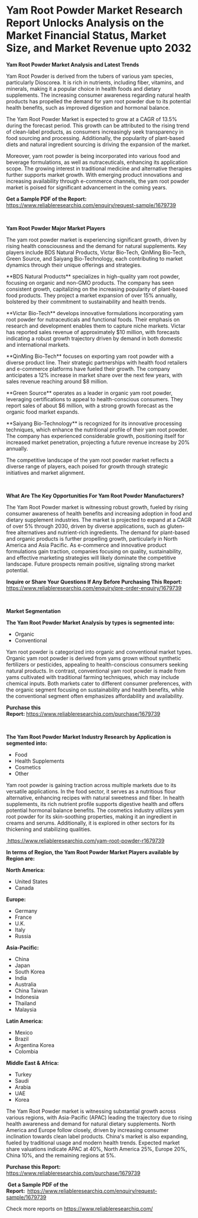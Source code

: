 <p><h1>Yam Root Powder Market Research Report Unlocks Analysis on the Market Financial Status, Market Size, and Market Revenue upto 2032</h1></p><p><strong>Yam Root Powder Market Analysis and Latest Trends</strong></p>
<p><p>Yam Root Powder is derived from the tubers of various yam species, particularly Dioscorea. It is rich in nutrients, including fiber, vitamins, and minerals, making it a popular choice in health foods and dietary supplements. The increasing consumer awareness regarding natural health products has propelled the demand for yam root powder due to its potential health benefits, such as improved digestion and hormonal balance.</p><p>The Yam Root Powder Market is expected to grow at a CAGR of 13.5% during the forecast period. This growth can be attributed to the rising trend of clean-label products, as consumers increasingly seek transparency in food sourcing and processing. Additionally, the popularity of plant-based diets and natural ingredient sourcing is driving the expansion of the market.</p><p>Moreover, yam root powder is being incorporated into various food and beverage formulations, as well as nutraceuticals, enhancing its application scope. The growing interest in traditional medicine and alternative therapies further supports market growth. With emerging product innovations and increasing availability through e-commerce channels, the yam root powder market is poised for significant advancement in the coming years.</p></p>
<p><strong>Get a Sample PDF of the Report:&nbsp;</strong> <a href="https://www.reliableresearchiq.com/enquiry/request-sample/1679739?utm_campaign=1082&utm_medium=2&utm_source=Github&utm_content=ia&utm_term=30012025&utm_id=yam-root-powder">https://www.reliableresearchiq.com/enquiry/request-sample/1679739</a></p>
<p>&nbsp;</p>
<p><strong>Yam Root Powder Major Market Players</strong></p>
<p><p>The yam root powder market is experiencing significant growth, driven by rising health consciousness and the demand for natural supplements. Key players include BDS Natural Products, Victar Bio-Tech, QinMing Bio-Tech, Green Source, and Saiyang Bio-Technology, each contributing to market dynamics through their unique offerings and strategies.</p><p>**BDS Natural Products** specializes in high-quality yam root powder, focusing on organic and non-GMO products. The company has seen consistent growth, capitalizing on the increasing popularity of plant-based food products. They project a market expansion of over 15% annually, bolstered by their commitment to sustainability and health trends.</p><p>**Victar Bio-Tech** develops innovative formulations incorporating yam root powder for nutraceuticals and functional foods. Their emphasis on research and development enables them to capture niche markets. Victar has reported sales revenue of approximately $10 million, with forecasts indicating a robust growth trajectory driven by demand in both domestic and international markets.</p><p>**QinMing Bio-Tech** focuses on exporting yam root powder with a diverse product line. Their strategic partnerships with health food retailers and e-commerce platforms have fueled their growth. The company anticipates a 12% increase in market share over the next few years, with sales revenue reaching around $8 million.</p><p>**Green Source** operates as a leader in organic yam root powder, leveraging certifications to appeal to health-conscious consumers. They report sales of about $6 million, with a strong growth forecast as the organic food market expands.</p><p>**Saiyang Bio-Technology** is recognized for its innovative processing techniques, which enhance the nutritional profile of their yam root powder. The company has experienced considerable growth, positioning itself for increased market penetration, projecting a future revenue increase by 20% annually.</p><p>The competitive landscape of the yam root powder market reflects a diverse range of players, each poised for growth through strategic initiatives and market alignment.</p></p>
<p>&nbsp;</p>
<p><strong>What Are The Key Opportunities For Yam Root Powder Manufacturers?</strong></p>
<p><p>The Yam Root Powder market is witnessing robust growth, fueled by rising consumer awareness of health benefits and increasing adoption in food and dietary supplement industries. The market is projected to expand at a CAGR of over 5% through 2030, driven by diverse applications, such as gluten-free alternatives and nutrient-rich ingredients. The demand for plant-based and organic products is further propelling growth, particularly in North America and Asia Pacific. As e-commerce and innovative product formulations gain traction, companies focusing on quality, sustainability, and effective marketing strategies will likely dominate the competitive landscape. Future prospects remain positive, signaling strong market potential.</p></p>
<p><strong>Inquire or Share Your Questions If Any Before Purchasing This Report:</strong> <a href="https://www.reliableresearchiq.com/enquiry/pre-order-enquiry/1679739?utm_campaign=1082&utm_medium=2&utm_source=Github&utm_content=ia&utm_term=30012025&utm_id=yam-root-powder">https://www.reliableresearchiq.com/enquiry/pre-order-enquiry/1679739</a></p>
<p>&nbsp;</p>
<p><strong>Market Segmentation</strong></p>
<p><strong>The Yam Root Powder Market Analysis by types is segmented into:</strong></p>
<p><ul><li>Organic</li><li>Conventional</li></ul></p>
<p><p>Yam root powder is categorized into organic and conventional market types. Organic yam root powder is derived from yams grown without synthetic fertilizers or pesticides, appealing to health-conscious consumers seeking natural products. In contrast, conventional yam root powder is made from yams cultivated with traditional farming techniques, which may include chemical inputs. Both markets cater to different consumer preferences, with the organic segment focusing on sustainability and health benefits, while the conventional segment often emphasizes affordability and availability.</p></p>
<p><strong>Purchase this Report:&nbsp;</strong><a href="https://www.reliableresearchiq.com/purchase/1679739?utm_campaign=1082&utm_medium=2&utm_source=Github&utm_content=ia&utm_term=30012025&utm_id=yam-root-powder">https://www.reliableresearchiq.com/purchase/1679739</a></p>
<p>&nbsp;</p>
<p><strong>The Yam Root Powder Market Industry Research by Application is segmented into:</strong></p>
<p><ul><li>Food</li><li>Health Supplements</li><li>Cosmetics</li><li>Other</li></ul></p>
<p><p>Yam root powder is gaining traction across multiple markets due to its versatile applications. In the food sector, it serves as a nutritious flour alternative, enhancing recipes with natural sweetness and fiber. In health supplements, its rich nutrient profile supports digestive health and offers potential hormonal balance benefits. The cosmetics industry utilizes yam root powder for its skin-soothing properties, making it an ingredient in creams and serums. Additionally, it is explored in other sectors for its thickening and stabilizing qualities.</p></p>
<p><a href="https://www.reliableresearchiq.com/yam-root-powder-r1679739?utm_campaign=1082&utm_medium=2&utm_source=Github&utm_content=ia&utm_term=30012025&utm_id=yam-root-powder">&nbsp;https://www.reliableresearchiq.com/yam-root-powder-r1679739</a></p>
<p><strong>In terms of Region, the Yam Root Powder Market Players available by Region are:</strong></p>
<p>
    <p> <strong> North America: </strong>
        <ul>
            <li>United States</li>
            <li>Canada</li>
        </ul>
        </p> 
    <p> <strong> Europe: </strong>
        <ul>
            <li>Germany</li>
            <li>France</li>
            <li>U.K.</li>
            <li>Italy</li>
            <li>Russia</li>
        </ul>
        </p> 
    <p> <strong> Asia-Pacific: </strong>
        <ul>
            <li>China</li>
            <li>Japan</li>
            <li>South Korea</li>
            <li>India</li>
            <li>Australia</li>
            <li>China Taiwan</li>
            <li>Indonesia</li>
            <li>Thailand</li>
            <li>Malaysia</li>
        </ul>
        </p> 
    <p> <strong> Latin America: </strong>
        <ul>
            <li>Mexico</li>
            <li>Brazil</li>
            <li>Argentina Korea</li>
            <li>Colombia</li>
        </ul>
        </p> 
    <p> <strong> Middle East & Africa: </strong>
        <ul>
            <li>Turkey</li>
            <li>Saudi</li>
            <li>Arabia</li>
            <li>UAE</li>
            <li>Korea</li>
        </ul>
    </p>
    </p>
<p><p>The Yam Root Powder market is witnessing substantial growth across various regions, with Asia-Pacific (APAC) leading the trajectory due to rising health awareness and demand for natural dietary supplements. North America and Europe follow closely, driven by increasing consumer inclination towards clean label products. China's market is also expanding, fueled by traditional usage and modern health trends. Expected market share valuations indicate APAC at 40%, North America 25%, Europe 20%, China 10%, and the remaining regions at 5%.</p></p>
<p><strong>Purchase this Report: </strong><a href="https://www.reliableresearchiq.com/purchase/1679739?utm_campaign=1082&utm_medium=2&utm_source=Github&utm_content=ia&utm_term=30012025&utm_id=yam-root-powder">https://www.reliableresearchiq.com/purchase/1679739</a></p>
<p>&nbsp;<strong>Get a Sample PDF of the Report:&nbsp;&nbsp;</strong><a href="https://www.reliableresearchiq.com/enquiry/request-sample/1679739?utm_campaign=1082&utm_medium=2&utm_source=Github&utm_content=ia&utm_term=30012025&utm_id=yam-root-powder">https://www.reliableresearchiq.com/enquiry/request-sample/1679739</a></p>
<p><strong></strong></p>
<p>Check more reports on <a href="https://www.reliableresearchiq.com/?utm_campaign=1082&utm_medium=2&utm_source=Github&utm_content=ia&utm_term=30012025&utm_id=yam-root-powder">https://www.reliableresearchiq.com/</a></p>